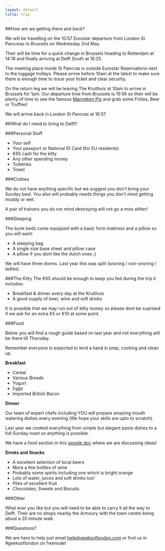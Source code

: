 ```yaml
---
layout: default
title: trip
---
```


##How are we getting there and back?

We will be travelling on the 10:57 Eurostar departure from London St Pancreas to Brussels on Wednesday 2nd May.

Their will be time for a quick change in Brussels heading to Rotterdam at 14:18 and finally arriving at Delft South at 16:25.

The meeting place inside St Pancras is outside Eurostar Reservations next to the luggage trolleys. Please arrive before 10am at the latest to make sure there is enough time to issue your ticket and clear security. 

On the return leg we will be leaving The Kruithuis at 10am to arrive in Brussels for 1pm. Our departure time from Brussels is 15:56 so their will be plenty of time to see the famous [Manneken Pis](http://en.wikipedia.org/wiki/Manneken_Pis) and grab some Frittes, Beer or Truffles!

We will arrive back in London St Pancras at 16:57 

##What do I need to bring to Delft?

###Personal Stuff

* Your self
* Your passport or National ID Card (for EU residents)
* &euro;65 cash for the kitty
* Any other spending money
* Toiletries
* Towel

###Clothes

We do not have anything specific but we suggest you don't bring your Sunday best. You also will probably needs things you don't mind getting muddy or wet.

A pair of trainers you do not mind destroying will not go a miss either!

###Sleeping 

The bunk beds come equipped with a basic form mattress and a pillow so you will want:

* A sleeping bag
* A single size base sheet and pillow case
* A pillow if you dont like the dutch ones ;) 

We will have three dorms. Last year this was split (snoring / non-snoring / ladies).

###The Kitty
The &euro;65 should be enough to keep you fed during the trip it includes:

* Breakfast & dinner every day at the Kruithuis
* A good supply of beer, wine and soft drinks

It is possible that we may run out of kitty money so please dont be suprised if we ask for an extra &euro;5 or &euro;10 at some point.

###Food

Below you will find a rough guide based on last year and not everything will be there till Thursday.

Remember everyone is expected to lend a hand in prep, cooking and clean up.

<strong>Breakfast</strong>

* Cereal
* Various Breads
* Yogurt
* Eggs
* Imported British Bacon

<strong>Dinner</strong>

Our team of expert chefs including YOU will prepare amazing mouth watering dishes every evening (We hope your skills are upto to scratch).

Last year we cooked everything from simple but elegant pasta dishes to a full Sunday roast so anything is possible.

We have a food section in this [google doc](https://docs.google.com/document/d/1PjsmphTOOde_OKEv2Og-xNcsuyvomqn84MnPCcnvUIA/edit) where we are discussing ideas!

<strong>Drinks and Snacks</strong>

* A excellent selection of local beers
* More a few bottles of wine
* Probably some spirits including one which is bright orange
* Lots of water, juices and soft drinks too!
* Piles of excellent fruit
* Chocolates, Sweets and Biscuits

###Other

What ever you like but you will need to be able to carry it all the way to Delft. Their are no shops nearby the Armoury with the town centre being about a 20 minute walk.

###Questions?

We are here to help just email help@geeksoflondon.com or find us in #geeksoflondon on freenode!